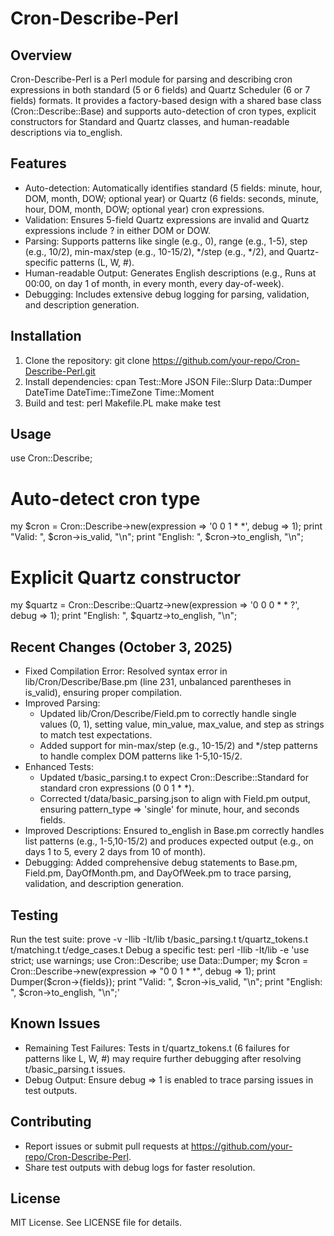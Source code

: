 # Cron-Describe-Perl

## Overview
Cron-Describe-Perl is a Perl module for parsing and describing cron expressions in both standard (5 or 6 fields) and Quartz Scheduler (6 or 7 fields) formats. It provides a factory-based design with a shared base class (Cron::Describe::Base) and supports auto-detection of cron types, explicit constructors for Standard and Quartz classes, and human-readable descriptions via to_english.

## Features
- Auto-detection: Automatically identifies standard (5 fields: minute, hour, DOM, month, DOW; optional year) or Quartz (6 fields: seconds, minute, hour, DOM, month, DOW; optional year) cron expressions.
- Validation: Ensures 5-field Quartz expressions are invalid and Quartz expressions include ? in either DOM or DOW.
- Parsing: Supports patterns like single (e.g., 0), range (e.g., 1-5), step (e.g., 10/2), min-max/step (e.g., 10-15/2), */step (e.g., */2), and Quartz-specific patterns (L, W, #).
- Human-readable Output: Generates English descriptions (e.g., Runs at 00:00, on day 1 of month, in every month, every day-of-week).
- Debugging: Includes extensive debug logging for parsing, validation, and description generation.

## Installation
1. Clone the repository:
   git clone https://github.com/your-repo/Cron-Describe-Perl.git
2. Install dependencies:
   cpan Test::More JSON File::Slurp Data::Dumper DateTime DateTime::TimeZone Time::Moment
3. Build and test:
   perl Makefile.PL
   make
   make test

## Usage
use Cron::Describe;

# Auto-detect cron type
my $cron = Cron::Describe->new(expression => '0 0 1 * *', debug => 1);
print "Valid: ", $cron->is_valid, "\n";
print "English: ", $cron->to_english, "\n";

# Explicit Quartz constructor
my $quartz = Cron::Describe::Quartz->new(expression => '0 0 0 * * ?', debug => 1);
print "English: ", $quartz->to_english, "\n";

## Recent Changes (October 3, 2025)
- Fixed Compilation Error: Resolved syntax error in lib/Cron/Describe/Base.pm (line 231, unbalanced parentheses in is_valid), ensuring proper compilation.
- Improved Parsing:
  - Updated lib/Cron/Describe/Field.pm to correctly handle single values (0, 1), setting value, min_value, max_value, and step as strings to match test expectations.
  - Added support for min-max/step (e.g., 10-15/2) and */step patterns to handle complex DOM patterns like 1-5,10-15/2.
- Enhanced Tests:
  - Updated t/basic_parsing.t to expect Cron::Describe::Standard for standard cron expressions (0 0 1 * *).
  - Corrected t/data/basic_parsing.json to align with Field.pm output, ensuring pattern_type => 'single' for minute, hour, and seconds fields.
- Improved Descriptions: Ensured to_english in Base.pm correctly handles list patterns (e.g., 1-5,10-15/2) and produces expected output (e.g., on days 1 to 5, every 2 days from 10 of month).
- Debugging: Added comprehensive debug statements to Base.pm, Field.pm, DayOfMonth.pm, and DayOfWeek.pm to trace parsing, validation, and description generation.

## Testing
Run the test suite:
prove -v -Ilib -It/lib t/basic_parsing.t t/quartz_tokens.t t/matching.t t/edge_cases.t
Debug a specific test:
perl -Ilib -It/lib -e 'use strict; use warnings; use Cron::Describe; use Data::Dumper; my $cron = Cron::Describe->new(expression => "0 0 1 * *", debug => 1); print Dumper($cron->{fields}); print "Valid: ", $cron->is_valid, "\n"; print "English: ", $cron->to_english, "\n";'

## Known Issues
- Remaining Test Failures: Tests in t/quartz_tokens.t (6 failures for patterns like L, W, #) may require further debugging after resolving t/basic_parsing.t issues.
- Debug Output: Ensure debug => 1 is enabled to trace parsing issues in test outputs.

## Contributing
- Report issues or submit pull requests at https://github.com/your-repo/Cron-Describe-Perl.
- Share test outputs with debug logs for faster resolution.

## License
MIT License. See LICENSE file for details.
